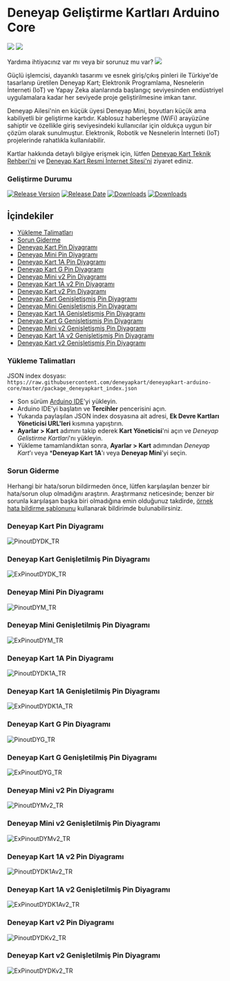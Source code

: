 # Deneyap Geliştirme Kartları Arduino Core

[![](https://img.shields.io/badge/ResmiWebsitesi-Geçiş-880414)](https://deneyapkart.org/)  [![](https://img.shields.io/badge/TeknikRehber-Geçiş-487c17)](https://docs.deneyapkart.org/)

Yardıma ihtiyacınız var mı veya bir sorunuz mu var? [![](https://img.shields.io/badge/Forum-Geçiş-167cc9)](https://forum.deneyapkart.org/)

Güçlü işlemcisi, dayanıklı tasarımı ve esnek giriş/çıkış pinleri ile Türkiye'de tasarlanıp üretilen Deneyap Kart; Elektronik Programlama, Nesnelerin İnterneti (IoT) ve Yapay Zeka alanlarında başlangıç seviyesinden endüstriyel uygulamalara kadar her seviyede proje geliştirilmesine imkan tanır.

Deneyap Ailesi'nin en küçük üyesi Deneyap Mini, boyutları küçük ama kabiliyetli bir geliştirme kartıdır. Kablosuz haberleşme (WiFi) arayüzüne sahiptir ve özellikle giriş seviyesindeki kullanıcılar için oldukça uygun bir çözüm olarak sunulmuştur. Elektronik, Robotik ve Nesnelerin İnterneti (IoT) projelerinde rahatlıkla kullanılabilir.

Kartlar hakkında detaylı bilgiye erişmek için, lütfen [Deneyap Kart Teknik Rehberi'ni](https://docs.deneyapkart.org/#deneyap-kart) ve [Deneyap Kart Resmi İnternet Sitesi'ni](https://deneyapkart.org) ziyaret ediniz.

### Geliştirme Durumu

 [![Release Version](https://img.shields.io/github/v/release/deneyapkart/deneyapkart-arduino-core?color=880414)](https://github.com/deneyapkart/deneyapkart-arduino-core/releases/latest/) [![Release Date](https://img.shields.io/github/release-date/deneyapkart/deneyapkart-arduino-core?color=487c17)](https://github.com/deneyapkart/deneyapkart-arduino-core/releases/latest/) [![Downloads](https://img.shields.io/github/downloads/deneyapkart/deneyapkart-arduino-core/latest/total?color=167cc9)](https://github.com/deneyapkart/deneyapkart-arduino-core/releases/latest/) [![Downloads](https://img.shields.io/github/downloads/deneyapkart/deneyapkart-arduino-core/total?color=167cc9)](https://github.com/deneyapkart/deneyapkart-arduino-core/releases/latest/)

## İçindekiler
- [Yükleme Talimatları](#yükleme-talimatları)
- [Sorun Giderme](#sorun-giderme)
- [Deneyap Kart Pin Diyagramı](#deneyap-kart-pin-diyagramı)
- [Deneyap Mini Pin Diyagramı](#deneyap-mini-pin-diyagramı)
- [Deneyap Kart 1A Pin Diyagramı](#deneyap-kart-1a-pin-diyagramı)
- [Deneyap Kart G Pin Diyagramı](#deneyap-kart-g-pin-diyagramı)
- [Deneyap Mini v2 Pin Diyagramı](#deneyap-mini-v2-pin-diyagramı)
- [Deneyap Kart 1A v2 Pin Diyagramı](#deneyap-kart-1a-v2-pin-diyagramı)
- [Deneyap Kart v2 Pin Diyagramı](#deneyap-kart-v2-pin-diyagramı)
- [Deneyap Kart Genişletişmiş Pin Diyagramı](#deneyap-kart-genişletilmiş-pin-diyagramı)
- [Deneyap Mini Genişletişmiş Pin Diyagramı](#deneyap-mini-genişletilmiş-pin-diyagramı)
- [Deneyap Kart 1A Genişletişmiş Pin Diyagramı](#deneyap-kart-1a-genişletilmiş-pin-diyagramı)
- [Deneyap Kart G Genişletişmiş Pin Diyagramı](#deneyap-kart-g-genişletilmiş-pin-diyagramı)
- [Deneyap Mini v2 Genişletişmiş Pin Diyagramı](#deneyap-mini-v2-genişletilmiş-pin-diyagramı)
- [Deneyap Kart 1A v2 Genişletişmiş Pin Diyagramı](#deneyap-kart-1a-v2-genişletilmiş-pin-diyagramı)
- [Deneyap Kart v2 Genişletişmiş Pin Diyagramı](#deneyap-kart-v2-genişletilmiş-pin-diyagramı)

### Yükleme Talimatları
JSON index dosyası: `https://raw.githubusercontent.com/deneyapkart/deneyapkart-arduino-core/master/package_deneyapkart_index.json`

- Son sürüm [Arduino IDE](https://www.arduino.cc/en/software)'yi yükleyin.
- Arduino IDE'yi başlatın ve **Tercihler** pencerisini açın.
- Yukarıda paylaşılan JSON index dosyasına ait adresi, **Ek Devre Kartları Yöneticisi URL'leri** kısmına yapıştırın.
- **Ayarlar > Kart** adımını takip ederek **Kart Yöneticisi**'ni açın ve *Deneyap Gelistirme Kartlari*'nı yükleyin.
- Yükleme tamamlandıktan sonra, **Ayarlar > Kart** adımından *Deneyap Kart*'ı veya ***Deneyap Kart 1A**'ı veya **Deneyap Mini**'yi seçin.

### Sorun Giderme
Herhangi bir hata/sorun bildirmeden önce, lütfen karşılaşılan benzer bir hata/sorun olup olmadığını araştırın. Araştırmanız neticesinde; benzer bir sorunla karşılaşan başka biri olmadığına emin olduğunuz takdirde, [örnek hata bildirme şablonunu](../.github/ISSUE_TEMPLATE/bug_report_tr.md) kullanarak bildirimde bulunabilirsiniz.  

### Deneyap Kart Pin Diyagramı
![PinoutDYDK_TR](DeneyapKart_PinDiyagramı_mpv1.0.png)

### Deneyap Kart Genişletilmiş Pin Diyagramı
![ExPinoutDYDK_TR](DeneyapKart_GenişletilmişPinDiyagramı_mpv1.0.png)

### Deneyap Mini Pin Diyagramı
![PinoutDYM_TR](DeneyapMini_PinDiyagrami_mpv1.0.png)

### Deneyap Mini Genişletilmiş Pin Diyagramı
![ExPinoutDYM_TR](DeneyapMini_GenisletilmisPinDiyagramı_mpv1.0.png)

### Deneyap Kart 1A Pin Diyagramı
![PinoutDYDK1A_TR](DeneyapKart1A_PinDiyagramı_mpv1.0.png)

### Deneyap Kart 1A Genişletilmiş Pin Diyagramı
![ExPinoutDYDK1A_TR](DeneyapKart1A_GenisletilmisPinDiyagramı_mpv1.0.png)

### Deneyap Kart G Pin Diyagramı
![PinoutDYG_TR](DeneyapKartG_PinDiyagrami_mpv1.0.png)

### Deneyap Kart G Genişletilmiş Pin Diyagramı
![ExPinoutDYG_TR](DeneyapKartG_GenisletilmisPinDiyagrami_mpv1.0.png)

### Deneyap Mini v2 Pin Diyagramı
![PinoutDYMv2_TR](DeneyapMini_PinDiyagramı_mpv2.0.png)

### Deneyap Mini v2 Genişletilmiş Pin Diyagramı
![ExPinoutDYMv2_TR](DeneyapMini_GenisletilmisPinDiyagramı_mpv2.0.png)

### Deneyap Kart 1A v2 Pin Diyagramı
![PinoutDYDK1Av2_TR](DeneyapKart1A_PinDiyagramı_mpv2.0.png)

### Deneyap Kart 1A v2 Genişletilmiş Pin Diyagramı
![ExPinoutDYDK1Av2_TR](DeneyapKart1A_GenisletilmisPinDiyagramı_mpv2.0.png)

### Deneyap Kart v2 Pin Diyagramı
![PinoutDYDKv2_TR](DeneyapKart_PinDiyagramı_mpv2.0.png)

### Deneyap Kart v2 Genişletilmiş Pin Diyagramı
![ExPinoutDYDKv2_TR](DeneyapKart_GenisletilmisPinDiyagramı_mpv2.0.png)
